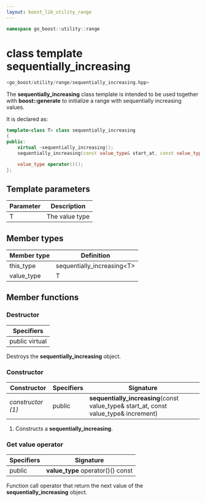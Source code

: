 ```yaml
---
layout: boost_lib_utility_range
---
```


```c++
namespace go_boost::utility::range
```

# class template sequentially_increasing

```c++
<go_boost/utility/range/sequentially_increasing.hpp>
```

The **sequentially_increasing** class template is intended to be used together
with **boost::generate** to initialize a range with sequentially increasing values.

It is declared as:

```c++
template<class T> class sequentially_increasing
{
public:
    virtual ~sequentially_increasing();
    sequentially_increasing(const value_type& start_at, const value_type& increment);

    value_type operator()();
};
```

## Template parameters

Parameter | Description
-|-
T | The value type

## Member types

Member type | Definition
-|-
this_type | sequentially_increasing\<T>
value_type | T

## Member functions

### Destructor

Specifiers |
-|
public virtual |

Destroys the **sequentially_increasing** object.

### Constructor

Constructor | Specifiers | Signature
-|-|-
*constructor (1)* | public | **sequentially_increasing**(const value_type& start_at, const value_type& increment)

1. Constructs a **sequentially_increasing**.

### Get value operator

Specifiers | Signature
-|-
public | **value_type** operator()() const

Function call operator that return the next value of the **sequentially_increasing** object.

